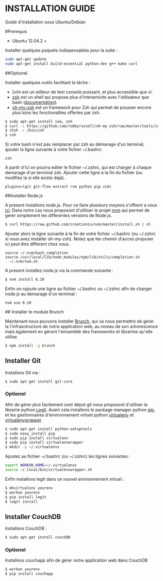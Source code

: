 INSTALLATION GUIDE
==================
Guide d'installation sous Ubuntu/Debian

#Prerequis

- Ubuntu 12.04.2 +

Installer quelques paquets indispensables pour la suite :

```bash
sudo apt-get update
sudo apt-get install build-essential python-dev g++ make curl
```

##Optionel

Installer quelques outils facilitant la tâche :
- [vim[](http://www.vim.org/about.php) est un editeur de text console puissant, et plus accessible que vi.
- [zsh](http://zsh.sourceforge.net/) est un shell qui propose plus d'interactivite avec l'utilisateur que bash ([documentation](http://doc.ubuntu-fr.org/zsh)).
- [oh-my-zsh](https://github.com/robbyrussell/oh-my-zsh) est un framework pour Zsh qui permet de pousser encore plus loins les fonctionalites offertes par zsh.

```bash
$ sudo apt-get install vim, zsh
$ curl -L https://github.com/robbyrussell/oh-my-zsh/raw/master/tools/install.sh | sh
$ chsh -s /bin/zsh
$ zsh
```

Si votre bash n'est pas remplacer par zsh au démarage d'un terminal, ajouter la ligne suivante à votre fichier ~/.bashrc
```text
zsh
```

A partir d'ici on pourra editer le fichier ~/.zshrc, qui est charger à chaque demarage d'un terminal zsh.
Ajouter cette ligne à la fin du fichier (ou modifiez la si elle existe dejà).
```text
plugins=(git git-flow extract rvm python pip vim)
```

##Installer Node.js

A present installons node.js. Pour ce faire plusieurs moyens s'offrent a vous [ici](http://doc.ubuntu-fr.org/nodejs).
Dans notre cas nous proposont d'utiliser le projet [nvm](https://github.com/creationix/nvm) qui permet de gerer simplement les differentes versions de Node.js.
```bash
$ curl https://raw.github.com/creationix/nvm/master/install.sh | sh
```

Ajouter alors la ligne suivante à la fin de votre fichier ~/.bashrc (ou ~/.zshrc si vous avez installer oh-my-zsh).
Notez que les chemin d'acces proposer ici peut être different chez vous.
```text
source ~/.nvm/bash_completion
source /usr/local/lib/node_modules/npm/lib/utils/completion.sh
. ~/.nvm/nvm.sh
```

A present installez node.js via la commande suivante :
```bash
$ nvm install 0.10
```
Enfin on rajoute une ligne au fichier ~/.bashrc ou ~/.zshrc afin de charger node.js au demarage d'un terminal :
```text
nvm use 0.10
```

## Installer le module Brunch

Maintenant nous pouvons installer [Brunch](http://brunch.io/), qui va nous permettre de gérer la l'infrasctructure de notre application web, au niveau de son arborescence mais également en gérant l'emsemble des frameworks et librairies qu'elle utilise.
```bash
$ npm install -g brunch
```

## Installer Git

Installons Git via :
```bash
$ sudo apt-get install git-core
```
### Optionel

Afin de gérer plus facilement sont dépot git nous proposont d'utiliser la librairie python [Legit](http://www.git-legit.org/).
Avant cela installons le package manager python [pip](https://pypi.python.org/pypi/pip), et les gestionnaires d'environnement virtuel python [virtualenv](https://pypi.python.org/pypi/virtualenv) et [virtualenvwrapper](http://virtualenvwrapper.readthedocs.org/en/latest/)
```bash
$ sudo apt-get install python-setuptools
$ sudo easy_install pip
$ sudo pip install virtualenv
$ sudo pip install virtualenvwrapper
$ mkdir -p ~/.virtualenvs
```

Ajoutez au fichier ~/.bashrc (ou ~/.zshrc) les lignes suivantes :
```bash
export WORKON_HOME=~/.virtualenvs
source ~/.local/bin/virtualenvwrapper.sh
```

Enfin installons legit dans un nouvel environnement virtuel :
```bash
$ mkvirtualenv yourenv
$ workon yourenv
$ pip install legit
$ legit install
```

## Installer CouchDB

Installons CouchDB :
```bash
$ sudo apt-get install couchDB
```

### Optionel

Installons couchapp afin de gérer notre application web dans CouchDB
```bash
$ workon yourenv
$ pip install couchapp
```
